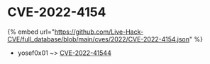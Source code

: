 # CVE-2022-4154
{% embed url="https://github.com/Live-Hack-CVE/full_database/blob/main/cves/2022/CVE-2022-4154.json" %}

* yosef0x01 ~> [CVE-2022-41544](https://www.alice-snow.ru/2022/database/cve-2022-4154/cve-2022-41544-yosef0x01)